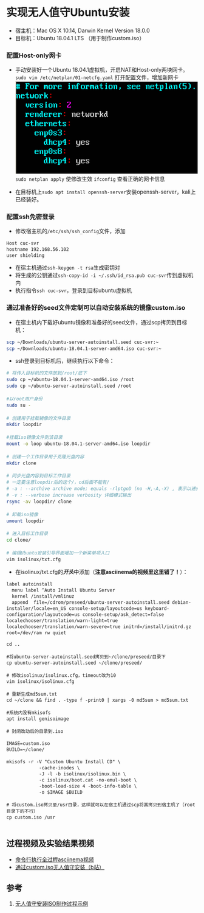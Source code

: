 # 实现无人值守Ubuntu安装
* 宿主机：Mac OS X 10.14, Darwin Kernel Version 18.0.0
* 目标机：Ubuntu 18.04.1 LTS （用于制作custom.iso）

### 配置Host-only网卡
* 手动安装好一个Ubuntu 18.04.1虚拟机，开启NAT和Host-only两块网卡。
`sudo vim /etc/netplan/01-netcfg.yaml` 打开配置文件，增加新网卡
![](配置host-only网卡.png)
`sudo netplan apply` 使修改生效
`ifconfig` 查看正确的网卡信息

* 在目标机上```sudo apt install openssh-server```安装openssh-server，kali上已经装好。

### 配置ssh免密登录
* 修改宿主机的`/etc/ssh/ssh_config`文件，添加
```
Host cuc-svr
hostname 192.168.56.102
user shielding
```

* 在宿主机通过`ssh-keygen -t rsa`生成密钥对
* 将生成的公钥通过`ssh-copy-id -i ~/.ssh/id_rsa.pub cuc-svr`传到虚拟机内
* 执行指令`ssh cuc-svr`，登录到目标ubuntu虚拟机

### 通过准备好的seed文件定制可以自动安装系统的镜像custom.iso

* 在宿主机内下载好ubuntu镜像和准备好的seed文件，通过scp拷贝到目标机：

```bash
scp ~/Downloads/ubuntu-server-autoinstall.seed cuc-svr:~
scp ~/Downloads/ubuntu-18.04.1-server-amd64.iso cuc-svr:~
```

* ssh登录到目标机后，继续执行以下命令：

```bash
# 将传入目标机的文件放到/root/底下
sudo cp ~/ubuntu-18.04.1-server-amd64.iso /root
sudo cp ~/ubuntu-server-autoinstall.seed /root

#以root用户身份
sudo su -

# 创建用于挂载镜像的文件目录
mkdir loopdir

#挂载iso镜像文件到该目录
mount -o loop ubuntu-18.04.1-server-amd64.iso loopdir

# 创建一个工作目录用于克隆光盘内容
mkdir clone

# 同步光盘内容到目标工作目录
# 一定要注意loopdir后的这个/，cd后面不能有/
# -a : --archive archive mode; equals -rlptgoD (no -H,-A,-X) , 表示以递归方式传输文件，并保持所有文件属性
# -v : --verbose increase verbosity 详细模式输出
rsync -av loopdir/ clone

# 卸载iso镜像
umount loopdir

# 进入目标工作目录
cd clone/

# 编辑Ubuntu安装引导界面增加一个新菜单项入口
vim isolinux/txt.cfg
```
* 在isolinux/txt.cfg的***开头***中添加（**注意asciinema的视频里这里错了！**）：

```
label autoinstall
  menu label ^Auto Install Ubuntu Server
  kernel /install/vmlinuz
  append  file=/cdrom/preseed/ubuntu-server-autoinstall.seed debian-installer/locale=en_US console-setup/layoutcode=us keyboard-configuration/layoutcode=us console-setup/ask_detect=false localechooser/translation/warn-light=true localechooser/translation/warn-severe=true initrd=/install/initrd.gz root=/dev/ram rw quiet
```
```
cd ..

#将ubuntu-server-autoinstall.seed拷贝到~/clone/preseed/目录下
cp ubuntu-server-autoinstall.seed ~/clone/preseed/

# 修改isolinux/isolinux.cfg，timeout改为10
vim isolinux/isolinux.cfg

# 重新生成md5sum.txt
cd ~/clone && find . -type f -print0 | xargs -0 md5sum > md5sum.txt

#系统内没有mkisofs
apt install genisoimage

# 封闭改动后的目录到.iso

IMAGE=custom.iso
BUILD=~/clone/

mkisofs -r -V "Custom Ubuntu Install CD" \
            -cache-inodes \
            -J -l -b isolinux/isolinux.bin \
            -c isolinux/boot.cat -no-emul-boot \
            -boot-load-size 4 -boot-info-table \
            -o $IMAGE $BUILD
            
# 将custom.iso拷贝至/usr目录，这样就可以在宿主机通过scp将其拷贝到宿主机了（root目录下的不行）        
cp custom.iso /usr            
            
```

## 过程视频及实验结果视频
* [命令行执行全过程asciinema视频](https://asciinema.org/a/241790)
* [通过custom.iso无人值守安装（b站）](https://www.bilibili.com/video/av49830345/)

## 参考
1. [无人值守安装ISO制作过程示例](https://sec.cuc.edu.cn/huangwei/course/LinuxSysAdmin/chap0x01.exp.md.html#/6/1)